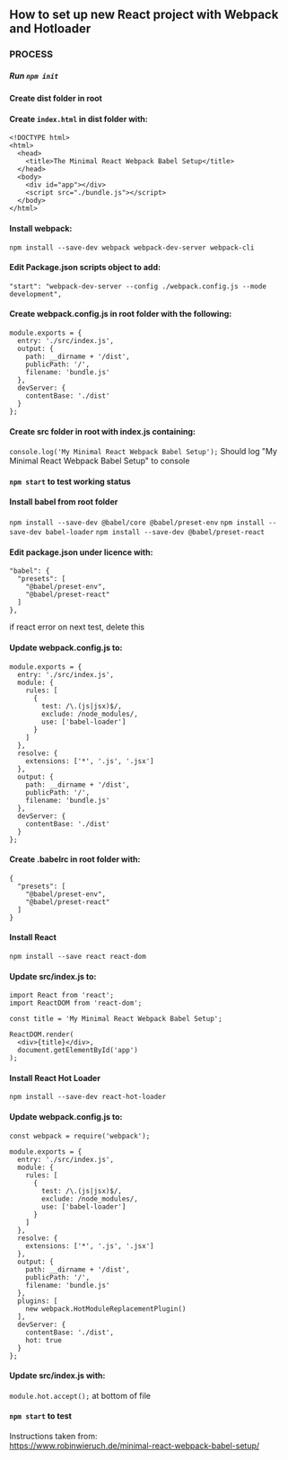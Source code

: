 ## How to set up new React project with Webpack and Hotloader

### PROCESS

##### Run `npm init`

#### Create dist folder in root

#### Create `index.html` in dist folder with:
```
<!DOCTYPE html>
<html>
  <head>
    <title>The Minimal React Webpack Babel Setup</title>
  </head>
  <body>
    <div id="app"></div>
    <script src="./bundle.js"></script>
  </body>
</html>
```


#### Install webpack:
`npm install --save-dev webpack webpack-dev-server webpack-cli`


#### Edit Package.json scripts object to add:
`"start": "webpack-dev-server --config ./webpack.config.js --mode development",`


#### Create webpack.config.js in root folder with the following:
```
module.exports = {
  entry: './src/index.js',
  output: {
    path: __dirname + '/dist',
    publicPath: '/',
    filename: 'bundle.js'
  },
  devServer: {
    contentBase: './dist'
  }
};
```


#### Create src folder in root with index.js containing:
`console.log('My Minimal React Webpack Babel Setup');`
Should log "My Minimal React Webpack Babel Setup" to console


#### `npm start` to test working status


#### Install babel from root folder
`npm install --save-dev @babel/core @babel/preset-env`
`npm install --save-dev babel-loader`
`npm install --save-dev @babel/preset-react`


#### Edit package.json under licence with:
```
"babel": {
  "presets": [
    "@babel/preset-env",
    "@babel/preset-react"
  ]
},
```
if react error on next test, delete this


#### Update webpack.config.js to:
```
module.exports = {
  entry: './src/index.js',
  module: {
    rules: [
      {
        test: /\.(js|jsx)$/,
        exclude: /node_modules/,
        use: ['babel-loader']
      }
    ]
  },
  resolve: {
    extensions: ['*', '.js', '.jsx']
  },
  output: {
    path: __dirname + '/dist',
    publicPath: '/',
    filename: 'bundle.js'
  },
  devServer: {
    contentBase: './dist'
  }
};
```


#### Create .babelrc in root folder with:
```
{
  "presets": [
    "@babel/preset-env",
    "@babel/preset-react"
  ]
}
```


#### Install React
`npm install --save react react-dom`


#### Update src/index.js to:
```
import React from 'react';
import ReactDOM from 'react-dom';

const title = 'My Minimal React Webpack Babel Setup';

ReactDOM.render(
  <div>{title}</div>,
  document.getElementById('app')
);
```


#### Install React Hot Loader
`npm install --save-dev react-hot-loader`


#### Update webpack.config.js to:
```
const webpack = require('webpack');

module.exports = {
  entry: './src/index.js',
  module: {
    rules: [
      {
        test: /\.(js|jsx)$/,
        exclude: /node_modules/,
        use: ['babel-loader']
      }
    ]
  },
  resolve: {
    extensions: ['*', '.js', '.jsx']
  },
  output: {
    path: __dirname + '/dist',
    publicPath: '/',
    filename: 'bundle.js'
  },
  plugins: [
    new webpack.HotModuleReplacementPlugin()
  ],
  devServer: {
    contentBase: './dist',
    hot: true
  }
};
```


#### Update src/index.js with:
`module.hot.accept();` at bottom of file


#### `npm start` to test


Instructions taken from:<br />
https://www.robinwieruch.de/minimal-react-webpack-babel-setup/
